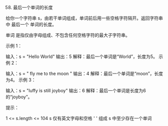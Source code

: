 58. 最后一个单词的长度

给你一个字符串 s，由若干单词组成，单词前后用一些空格字符隔开。返回字符串中 最后一个 单词的长度。

单词 是指仅由字母组成、不包含任何空格字符的最大子字符串。

示例 1：

输入：s = "Hello World"
输出：5
解释：最后一个单词是“World”，长度为5。
示例 2：

输入：s = "   fly me   to   the moon  "
输出：4
解释：最后一个单词是“moon”，长度为4。
示例 3：

输入：s = "luffy is still joyboy"
输出：6
解释：最后一个单词是长度为6的“joyboy”。
 

提示：

1 <= s.length <= 104
s 仅有英文字母和空格 ' ' 组成
s 中至少存在一个单词